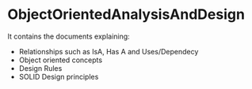 # ObjectOrientedAnalysisAndDesign
It contains the documents explaining:
- Relationships such as IsA, Has A and Uses/Dependecy
- Object oriented concepts
- Design Rules
- SOLID Design principles
